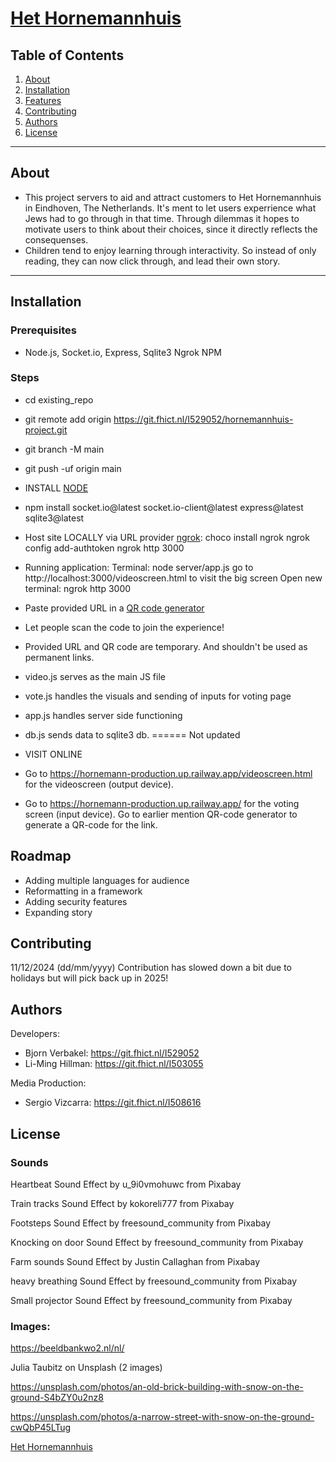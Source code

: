 # [Het Hornemannhuis](https://hethornemannhuis.nl/)

## Table of Contents

1. [About](#about)
2. [Installation](#installation)
3. [Features](#features)
4. [Contributing](#contributing)
5. [Authors](#authors)
6. [License](#license)

---

## About

- This project servers to aid and attract customers to Het Hornemannhuis in Eindhoven, The Netherlands.
  It's ment to let users experrience what Jews had to go through in that time. Through dilemmas it hopes to motivate users to think about their choices,
  since it directly reflects the consequenses.
- Children tend to enjoy learning through interactivity. So instead of only reading, they can now click through, and lead their own story.

---

## Installation

### Prerequisites

- Node.js, Socket.io, Express, Sqlite3 Ngrok NPM

### Steps

- cd existing_repo
- git remote add origin https://git.fhict.nl/I529052/hornemannhuis-project.git
- git branch -M main
- git push -uf origin main

- INSTALL [NODE](https://nodejs.org/en)
- npm install socket.io@latest socket.io-client@latest express@latest sqlite3@latest
- Host site LOCALLY via URL provider [ngrok](https://ngrok.com/):
  choco install ngrok
  ngrok config add-authtoken <token>
  ngrok http 3000
- Running application:
  Terminal: node server/app.js
  go to http://localhost:3000/videoscreen.html to visit the big screen
  Open new terminal: ngrok http 3000
- Paste provided URL in a [QR code generator](https://www.the-qrcode-generator.com/)
- Let people scan the code to join the experience!
- Provided URL and QR code are temporary. And shouldn't be used as permanent links.

- video.js serves as the main JS file
- vote.js handles the visuals and sending of inputs for voting page
- app.js handles server side functioning
- db.js sends data to sqlite3 db. ====== Not updated

- VISIT ONLINE
- Go to https://hornemann-production.up.railway.app/videoscreen.html for the videoscreen (output device).
- Go to https://hornemann-production.up.railway.app/ for the voting screen (input device). Go to earlier mention QR-code generator to generate a QR-code for the link.

## Roadmap

- Adding multiple languages for audience
- Reformatting in a framework
- Adding security features
- Expanding story

## Contributing

11/12/2024 (dd/mm/yyyy) Contribution has slowed down a bit due to holidays but will pick back up in 2025!

## Authors

Developers:

- Bjorn Verbakel: https://git.fhict.nl/I529052
- Li-Ming Hillman: https://git.fhict.nl/I503055

Media Production:

- Sergio Vizcarra: https://git.fhict.nl/I508616

## License

### Sounds

Heartbeat Sound Effect by u_9i0vmohuwc from Pixabay

Train tracks Sound Effect by kokoreli777 from Pixabay

Footsteps Sound Effect by freesound_community from Pixabay

Knocking on door Sound Effect by freesound_community from Pixabay

Farm sounds Sound Effect by Justin Callaghan from Pixabay

heavy breathing Sound Effect by freesound_community from Pixabay

Small projector Sound Effect by freesound_community from Pixabay

### Images:

https://beeldbankwo2.nl/nl/

Julia Taubitz on Unsplash (2 images)

https://unsplash.com/photos/an-old-brick-building-with-snow-on-the-ground-S4bZY0u2nz8

https://unsplash.com/photos/a-narrow-street-with-snow-on-the-ground-cwQbP45LTug

[Het Hornemannhuis](https://hethornemannhuis.nl/)
